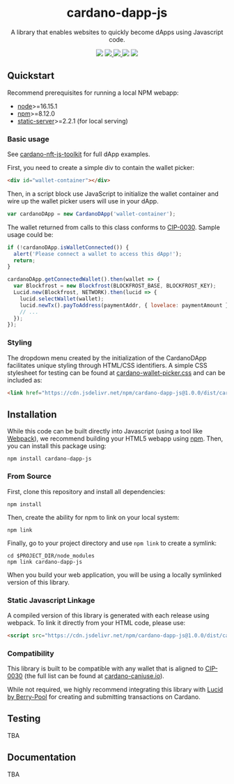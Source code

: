 <p align="center">
  <h1 align="center">cardano-dapp-js</h1>
  <p align="center">A library that enables websites to quickly become dApps using Javascript code.</p>
  <p align="center">
    <img src="https://img.shields.io/github/commit-activity/m/thaddeusdiamond/cardano-dapp-js?style=for-the-badge" />
    <a href="https://www.npmjs.com/package/cardano-dapp-js">
      <img src="https://img.shields.io/npm/v/cardano-dapp-js?style=for-the-badge" />
    </a>
    <a href="https://www.npmjs.com/package/cardano-dapp-js">
      <img src="https://img.shields.io/npm/dw/cardano-dapp-js?style=for-the-badge" />
    </a>
    <img src="https://img.shields.io/npm/l/cardano-dapp-js?style=for-the-badge" />
    <a href="https://twitter.com/wildtangz">
      <img src="https://img.shields.io/twitter/follow/wildtangz?style=for-the-badge&logo=twitter" />
    </a>
  </p>
</p>

## Quickstart

Recommend prerequisites for running a local NPM webapp:

* [node](https://nodejs.org/en/download/)>=16.15.1
* [npm](https://www.npmjs.com/package/npm)>=8.12.0
* [static-server](https://www.npmjs.com/package/static-server)>=2.2.1 (for local serving)

### Basic usage

See [cardano-nft-js-toolkit](https://github.com/thaddeusdiamond/cardano-nft-mint-frontend) for full dApp examples.

First, you need to create a simple div to contain the wallet picker:

```html
<div id="wallet-container"></div>
```

Then, in a script block use JavaScript to initialize the wallet container and wire up the wallet picker users will use in your dApp.

```js
var cardanoDApp = new CardanoDApp('wallet-container');
```

The wallet returned from calls to this class conforms to [CIP-0030](https://developers.cardano.org/docs/governance/cardano-improvement-proposals/cip-0030/).  Sample usage could be:

```js
if (!cardanoDApp.isWalletConnected()) {
  alert('Please connect a wallet to access this dApp!');
  return;
}

cardanoDApp.getConnectedWallet().then(wallet => {
  var Blockfrost = new Blockfrost(BLOCKFROST_BASE, BLOCKFROST_KEY);
  Lucid.new(Blockfrost, NETWORK).then(lucid => {
    lucid.selectWallet(wallet);
    lucid.newTx().payToAddress(paymentAddr, { lovelace: paymentAmount }).complete();
    // ...
  });
});
```

### Styling

The dropdown menu created by the initialization of the CardanoDApp facilitates unique styling through HTML/CSS identifiers.  A simple CSS stylesheet for testing can be found at [cardano-wallet-picker.css](./src/css/cardano-wallet-picker.css) and can be included as:

```html
<link href="https://cdn.jsdelivr.net/npm/cardano-dapp-js@1.0.0/dist/cardano-wallet-picker.css" rel="stylesheet" integrity="sha384-jeqm08LTVeNbS97UWy4EXaCioonM70aAFwSpoQITuPKgc53EI0+XfxoG+0hwMLqj" crossorigin="anonymous" type="text/css">
```

## Installation
While this code can be built directly into Javascript (using a tool like [Webpack](https://webpack.js.org/guides/getting-started/)), we recommend building your HTML5 webapp using [npm](https://npmjs.org/).  Then, you can install this package using:

    npm install cardano-dapp-js

### From Source

First, clone this repository and install all dependencies:

    npm install

Then, create the ability for npm to link on your local system:

    npm link

Finally, go to your project directory and use `npm link` to create a symlink:

    cd $PROJECT_DIR/node_modules
    npm link cardano-dapp-js

When you build your web application, you will be using a locally symlinked version of this library.

### Static Javascript Linkage

A compiled version of this library is generated with each release using webpack.  To link it directly from your HTML code, please use:
```html
<script src="https://cdn.jsdelivr.net/npm/cardano-dapp-js@1.0.0/dist/cardano-dapp-js.js" rel="stylesheet" integrity="sha384-qeqR+lcacsPuasChrX5ocn0eWqyIFxdkiejtZadsHZEly9O+9iRxoqUiCuSuuVml" crossorigin="anonymous" type="text/javascript"></script>
```

### Compatibility

This library is built to be compatible with any wallet that is aligned to [CIP-0030](https://developers.cardano.org/docs/governance/cardano-improvement-proposals/cip-0030/) (the full list can be found at [cardano-caniuse.io](https://www.cardano-caniuse.io/)).

While not required, we highly recommend integrating this library with [Lucid by Berry-Pool](https://github.com/Berry-Pool/lucid) for creating and submitting transactions on Cardano.

## Testing

TBA

## Documentation

TBA
